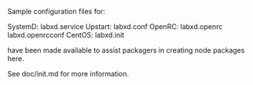 Sample configuration files for:

SystemD: labxd.service
Upstart: labxd.conf
OpenRC:  labxd.openrc
         labxd.openrcconf
CentOS:  labxd.init

have been made available to assist packagers in creating node packages here.

See doc/init.md for more information.

